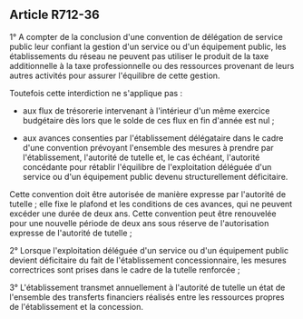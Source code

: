 Article R712-36
----
1° A compter de la conclusion d'une convention de délégation de service public
leur confiant la gestion d'un service ou d'un équipement public, les
établissements du réseau ne peuvent pas utiliser le produit de la taxe
additionnelle à la taxe professionnelle ou des ressources provenant de leurs
autres activités pour assurer l'équilibre de cette gestion.

Toutefois cette interdiction ne s'applique pas :

- aux flux de trésorerie intervenant à l'intérieur d'un même exercice budgétaire
dès lors que le solde de ces flux en fin d'année est nul ;

- aux avances consenties par l'établissement délégataire dans le cadre d'une
convention prévoyant l'ensemble des mesures à prendre par l'établissement,
l'autorité de tutelle et, le cas échéant, l'autorité concédante pour rétablir
l'équilibre de l'exploitation déléguée d'un service ou d'un équipement public
devenu structurellement déficitaire.

Cette convention doit être autorisée de manière expresse par l'autorité de
tutelle ; elle fixe le plafond et les conditions de ces avances, qui ne peuvent
excéder une durée de deux ans. Cette convention peut être renouvelée pour une
nouvelle période de deux ans sous réserve de l'autorisation expresse de
l'autorité de tutelle ;

2° Lorsque l'exploitation déléguée d'un service ou d'un équipement public
devient déficitaire du fait de l'établissement concessionnaire, les mesures
correctrices sont prises dans le cadre de la tutelle renforcée ;

3° L'établissement transmet annuellement à l'autorité de tutelle un état de
l'ensemble des transferts financiers réalisés entre les ressources propres de
l'établissement et la concession.
